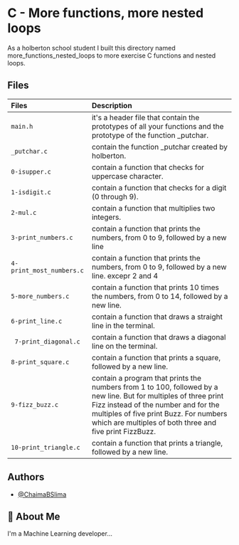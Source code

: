 # C - More functions, more nested loops

As a holberton school student I built this directory named more_functions_nested_loops to more exercise C functions and nested loops.

## Files

| Files |  Description                |
| :-------- |  :------------------------- |
| `main.h` | it's a header file that contain the prototypes of all your functions and the prototype of the function _putchar.|
| `_putchar.c`| contain the function _putchar created by holberton. |
|  `0-isupper.c` |contain a function that checks for uppercase character. |
| `1-isdigit.c` | contain  a function that checks for a digit (0 through 9). |
| `2-mul.c` | contain a function that multiplies two integers. |
|`3-print_numbers.c` | contain a function that prints the numbers, from 0 to 9, followed by a new line|
| `4-print_most_numbers.c` | contain   a function that prints the numbers, from 0 to 9, followed by a new line. excepr 2 and 4 |
| `5-more_numbers.c` |contain  a function that prints 10 times the numbers, from 0 to 14, followed by a new line. |
| `6-print_line.c` | contain  a function that draws a straight line in the terminal.|
|` 7-print_diagonal.c` |contain  a function that draws a diagonal line on the terminal.|
| `8-print_square.c`| contain a function that prints a square, followed by a new line. |
| `9-fizz_buzz.c`| contain  a program that prints the numbers from 1 to 100, followed by a new line. But for multiples of three print Fizz instead of the number and for the multiples of five print Buzz. For numbers which are multiples of both three and five print FizzBuzz. |
| `10-print_triangle.c`| contain  a function that prints a triangle, followed by a new line. |

## Authors

- [@ChaimaBSlima](https://www.github.com/octokatherine)


## 🚀 About Me
I'm a Machine Learning developer...


